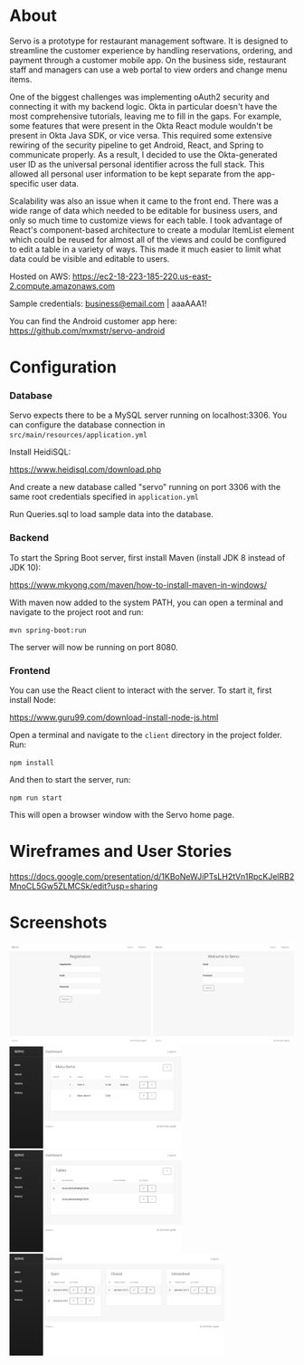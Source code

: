 # About

Servo is a prototype for restaurant management software. It is designed to streamline the customer experience by handling reservations, ordering, and payment through a customer mobile app. On the business side, restaurant staff and managers can use a web portal to view orders and change menu items.

One of the biggest challenges was implementing oAuth2 security and connecting it with my backend logic. Okta in particular doesn't have the most comprehensive tutorials, leaving me to fill in the gaps. For example, some features that were present in the Okta React module wouldn't be present in Okta Java SDK, or vice versa. This required some extensive rewiring of the security pipeline to get Android, React, and Spring to communicate properly. As a result, I decided to use the Okta-generated user ID as the universal personal identifier across the full stack. This allowed all personal user information to be kept separate from the app-specific user data.

Scalability was also an issue when it came to the front end. There was a wide range of data which needed to be editable for business users, and only so much time to customize views for each table. I took advantage of React's component-based architecture to create a modular ItemList element which could be reused for almost all of the views and could be configured to edit a table in a variety of ways. This made it much easier to limit what data could be visible and editable to users.

Hosted on AWS: https://ec2-18-223-185-220.us-east-2.compute.amazonaws.com

Sample credentials: business@email.com | aaaAAA1!

You can find the Android customer app here: https://github.com/mxmstr/servo-android

# Configuration

### Database

Servo expects there to be a MySQL server running on localhost:3306. You can configure the database connection in `src/main/resources/application.yml`

Install HeidiSQL: 

https://www.heidisql.com/download.php

And create a new database called "servo" running on port 3306 with the same root credentials specified in `application.yml` 

Run Queries.sql to load sample data into the database.

### Backend

To start the Spring Boot server, first install Maven (install JDK 8 instead of JDK 10):

https://www.mkyong.com/maven/how-to-install-maven-in-windows/

With maven now added to the system PATH, you can open a terminal and navigate to the project root and run:

`mvn spring-boot:run`

The server will now be running on port 8080.

### Frontend

You can use the React client to interact with the server. To start it, first install Node:

https://www.guru99.com/download-install-node-js.html

Open a terminal and navigate to the `client` directory in the project folder. Run:

`npm install`

And then to start the server, run:

`npm run start`

This will open a browser window with the Servo home page.

# Wireframes and User Stories

https://docs.google.com/presentation/d/1KBoNeWJiPTsLH2tVn1RpcKJelRB2MnoCL5Gw5ZLMCSk/edit?usp=sharing

# Screenshots

![alt text](https://github.com/mxmstr/servo-backend/blob/master/screenshots/login.PNG)
![alt text](https://github.com/mxmstr/servo-backend/blob/master/screenshots/register.PNG)
![alt text](https://github.com/mxmstr/servo-backend/blob/master/screenshots/menu.PNG)
![alt text](https://github.com/mxmstr/servo-backend/blob/master/screenshots/tables.PNG)
![alt text](https://github.com/mxmstr/servo-backend/blob/master/screenshots/tickets.PNG)

